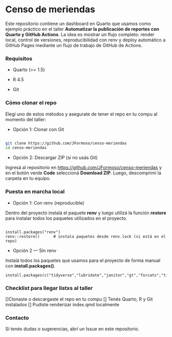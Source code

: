 # Censo de meriendas

Este repositorio contiene un dashboard en Quarto que usamos como ejemplo práctico en el taller **Automatizar la publicación de reportes con Quarto y GitHub Actions**.
La idea es mostrar un flujo completo: render local, control de versiones, reproducibilidad con renv y deploy automático a GitHub Pages mediante un flujo de trabajo de GitHub de Actions.

### Requisitos

- Quarto (>= 1.5)

- R 4.5

- Git


### Cómo clonar el repo 

Elegí uno de estos métodos y asegurate de tener el repo en tu compu al momento del taller:

- Opción 1: Clonar con Git

```bash

git clone https://github.com/JFormoso/censo-meriendas
cd censo-meriendas

```

- Opción 2: Descargar ZIP (si no usás Git)

Ingresá al repositorio en https://github.com/JFormoso/censo-meriendas y en el botón verde **Code** seleccioná **Download ZIP**.
Luego, descomprimí la carpeta en tu equipo.

### Puesta en marcha local

- Opción 1: Con renv (reproducible)

Dentro del proyecto instalá el paquete **renv** y luego utilizá la función **restore** para instalar todos los paquetes utilizados en el proyecto.

```{r}

install.packages("renv")
renv::restore()      # instala paquetes desde renv.lock (si está en el repo)
```

- Opción 2 — Sin renv 

Instalá todos los paquetes que usamos para el proyecto de forma manual con **install.packages()**.

```{r}
install.packages(c("tidyverse","lubridate","janitor","gt","forcats","tidytext","wordcloud2","stopwords","scales"))

```

### Checklist para llegar listxs al taller

[]Clonaste o descargaste el repo en tu compu
[] Tenés Quarto, R y Git instalados
[] Pudiste renderizar index.qmd localmente

### Contacto

Si tenés dudas o sugerencias, abrí un Issue en este repositorio.



